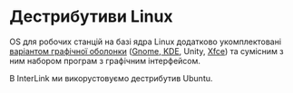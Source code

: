 # Дестрибутиви Linux

OS для робочих станцій на базі ядра Linux додатково укомплектовані [варіантом графічної оболонки](https://ubuntu.com/download/flavours) \([Gnome](https://www.gnome.org/),[ KDE](https://kde.org/), Unity, [Xfce](https://www.xfce.org/)\) та сумісним з ним набором програм з графічним інтерфейсом. 

В InterLink ми викорустовуємо дестрибутив Ubuntu. 

